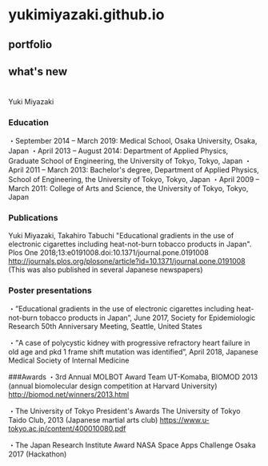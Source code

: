 # yukimiyazaki.github.io

## portfolio

## what's new
# 

Yuki Miyazaki
 
### Education
・September 2014 – March 2019: Medical School, Osaka University, Osaka, Japan
・April 2013 – August 2014: Department of Applied Physics, Graduate School of Engineering, the University of Tokyo, Tokyo, Japan
・April 2011 – March 2013: Bachelor's degree, Department of Applied Physics, School of Engineering, the University of Tokyo, Tokyo, Japan
・April 2009 – March 2011: College of Arts and Science, the University of Tokyo, Tokyo, Japan
 
### Publications
Yuki Miyazaki, Takahiro Tabuchi
"Educational gradients in the use of electronic cigarettes including heat-not-burn tobacco products in Japan". Plos One 2018;13:e0191008.doi:10.1371/journal.pone.0191008
http://journals.plos.org/plosone/article?id=10.1371/journal.pone.0191008
(This was also published in several Japanese newspapers)
 
### Poster presentations
・”Educational gradients in the use of electronic cigarettes including heat-not-burn tobacco products in Japan”, June 2017, Society for Epidemiologic Research 50th Anniversary Meeting, Seattle, United States
 
・”A case of polycystic kidney with progressive refractory heart failure in old age and pkd 1 frame shift mutation was identified”, April 2018, Japanese Medical Society of Internal Medicine
 
###Awards
・3rd Annual MOLBOT Award
Team UT-Komaba, BIOMOD 2013 (annual biomolecular design competition at Harvard University)
http://biomod.net/winners/2013.html
 
・The University of Tokyo President's Awards
The University of Tokyo Taido Club, 2013 (Japanese martial arts club)
https://www.u-tokyo.ac.jp/content/400010080.pdf

・The Japan Research Institute Award
NASA Space Apps Challenge Osaka 2017 (Hackathon)
